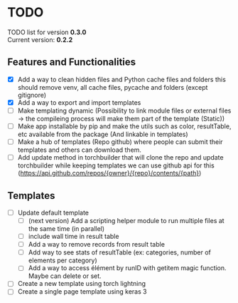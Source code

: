 # TODO
TODO list for version **0.3.0**  
Current version: **0.2.2**

## Features and Functionalities
- [X] Add a way to clean hidden files and Python cache files and folders this should remove venv, all cache files, pycache and 
folders (except gitignore) 
- [X] Add a way to export and import templates
- [ ] Make templating dynamic (Possibility to link module files or external files -> the compileing process will make them part of the template (Static))
- [ ] Make app installable by pip and make the utils such as color, resultTable, etc available from the package (And linkable in templates)
- [ ] Make a hub of templates (Repo github) where people can submit their templates and others can download them.
- [ ] Add update method in torchbuilder that will clone the repo and update torchbuilder while keeping templates
we can use github api for this (https://api.github.com/repos/{owner}/{repo}/contents/{path})

## Templates
- [ ] Update default template
  - [ ] (next version) Add a scripting helper module to run multiple files at the same time (in parallel)
  - [ ] include wall time in result table
  - [ ] Add a way to remove records from result table
  - [ ] Add way to see stats of resultTable (ex: categories, number of elements per category)
  - [ ] Add a way to access élément by runID with getitem magic function.  Maybe can delete or set.
- [ ] Create a new template using torch lightning
- [ ] Create a single page template using keras 3